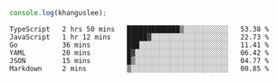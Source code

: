 ```js
console.log(khanguslee);
```

<!--START_SECTION:waka-->

```text
TypeScript   2 hrs 50 mins   █████████████▒░░░░░░░░░░░   53.38 %
JavaScript   1 hr 12 mins    █████▓░░░░░░░░░░░░░░░░░░░   22.73 %
Go           36 mins         ███░░░░░░░░░░░░░░░░░░░░░░   11.41 %
YAML         20 mins         █▓░░░░░░░░░░░░░░░░░░░░░░░   06.42 %
JSON         15 mins         █▒░░░░░░░░░░░░░░░░░░░░░░░   04.77 %
Markdown     2 mins          ▒░░░░░░░░░░░░░░░░░░░░░░░░   00.85 %
```

<!--END_SECTION:waka-->

<!--
**khanguslee/khanguslee** is a ✨ _special_ ✨ repository because its `README.md` (this file) appears on your GitHub profile.

Here are some ideas to get you started:

- 🔭 I’m currently working on ...
- 🌱 I’m currently learning ...
- 👯 I’m looking to collaborate on ...
- 🤔 I’m looking for help with ...
- 💬 Ask me about ...
- 📫 How to reach me: ...
- 😄 Pronouns: ...
- ⚡ Fun fact: ...
-->
